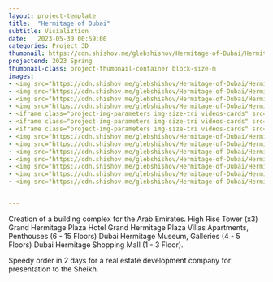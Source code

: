 ```yaml
---
layout: project-template
title:  "Hermitage of Dubai"
subtitle: Visializtion
date:   2023-05-30 00:59:00
categories: Project 3D
thumbnail: https://cdn.shishov.me/glebshishov/Hermitage-of-Dubai/Hermitage-of-Dubai-thumbnail.webp
projectend: 2023 Spring
thumbnail-class: project-thumbnail-container block-size-m
images:
- <img src="https://cdn.shishov.me/glebshishov/Hermitage-of-Dubai/Hermitage-of-Dubai-00.webp" class="project-img-parameters img-size-full" alt="Hermitage-of-Dubai-00">
- <img src="https://cdn.shishov.me/glebshishov/Hermitage-of-Dubai/Hermitage-of-Dubai-01.webp" class="project-img-parameters img-size-full" alt="Hermitage-of-Dubai-01">
- <img src="https://cdn.shishov.me/glebshishov/Hermitage-of-Dubai/Hermitage-of-Dubai-02.webp" class="project-img-parameters img-size-half" alt="Hermitage-of-Dubai-02">
- <img src="https://cdn.shishov.me/glebshishov/Hermitage-of-Dubai/Hermitage-of-Dubai-03.webp" class="project-img-parameters img-size-half" alt="Hermitage-of-Dubai-03">
- <iframe class="project-img-parameters img-size-tri videos-cards" src="https://player.vimeo.com/video/834379006?h=cd3d788d1b;autopause=0&amp&autoplay=1&loop=1;player_id=0&amp;app_id=58479" frameborder="0" allow="autoplay; fullscreen; picture-in-picture" allowfullscreen title="1 City.mp4"></iframe>
- <iframe class="project-img-parameters img-size-tri videos-cards" src="https://player.vimeo.com/video/834376385?h=47f166a5a4;autopause=0&amp&autoplay=1&loop=1;player_id=0&amp;app_id=58479" frameborder="0" allow="autoplay; fullscreen; picture-in-picture" allowfullscreen title="2 City.mp4"></iframe>
- <iframe class="project-img-parameters img-size-tri videos-cards" src="https://player.vimeo.com/video/834379516?h=6fcdbd216c;autopause=0&amp&autoplay=1&loop=1;player_id=0&amp;app_id=58479" frameborder="0" allow="autoplay; fullscreen; picture-in-picture" allowfullscreen title="3 City.mp4"></iframe>
- <img src="https://cdn.shishov.me/glebshishov/Hermitage-of-Dubai/Hermitage-of-Dubai-04.webp" class="project-img-parameters img-size-full" alt="Hermitage-of-Dubai-04">
- <img src="https://cdn.shishov.me/glebshishov/Hermitage-of-Dubai/Hermitage-of-Dubai-10.webp" class="project-img-parameters img-size-full" alt="Hermitage-of-Dubai-09">
- <img src="https://cdn.shishov.me/glebshishov/Hermitage-of-Dubai/Hermitage-of-Dubai-09.webp" class="project-img-parameters img-size-full" alt="Hermitage-of-Dubai-04">
- <img src="https://cdn.shishov.me/glebshishov/Hermitage-of-Dubai/Hermitage-of-Dubai-05.webp" class="project-img-parameters img-size-full" alt="Hermitage-of-Dubai-05">
- <img src="https://cdn.shishov.me/glebshishov/Hermitage-of-Dubai/Hermitage-of-Dubai-06.webp" class="project-img-parameters img-size-full" alt="Hermitage-of-Dubai-06">
- <img src="https://cdn.shishov.me/glebshishov/Hermitage-of-Dubai/Hermitage-of-Dubai-07.webp" class="project-img-parameters img-size-half" alt="Hermitage-of-Dubai-07">
- <img src="https://cdn.shishov.me/glebshishov/Hermitage-of-Dubai/Hermitage-of-Dubai-08.webp" class="project-img-parameters img-size-half" alt="Hermitage-of-Dubai-08">


---
```


Creation of a building complex for the Arab Emirates.
High Rise Tower (x3)
Grand Hermitage Plaza Hotel
Grand Hermitage Plaza Villas
Apartments, Penthouses (6 - 15 Floors)
Dubai Hermitage Museum, Galleries (4 - 5 Floors)
Dubai Hermitage Shopping Mall (1 - 3 Floor).

Speedy order in 2 days for a real estate development company for presentation to the Sheikh.
